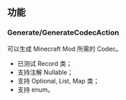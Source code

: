 ## 功能

### Generate/GenerateCodecAction

可以生成 Minecraft Mod 所需的 Codec。

- 已测试 Record 类；
- 支持注解 Nullable；
- 支持 Optional, List, Map 类；
- 支持 enum。